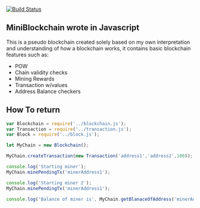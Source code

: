 [![Build Status](https://travis-ci.org/acrylix/MiniBlockchain.svg?branch=master)](https://travis-ci.org/acrylix/MiniBlockchain)

## MiniBlockchain wrote in Javascript

This is a pseudo blockchain created solely based on my own interpretation and understanding of how a blockchain works, it contains basic blockchain features such as:

- POW
- Chain validity checks
- Mining Rewards
- Transaction w/values
- Address Balance checkers

## How To return

```javascript
var Blockchain = require('../blockchain.js');
var Transaction = require('../transaction.js');
var Block = require('../block.js');

let MyChain = new Blockchain();

MyChain.createTransaction(new Transaction('address1','address2',100));

console.log('Starting miner');
MyChain.minePendingTx('minerAddress1');

console.log('Starting miner 2');
MyChain.minePendingTx('minerAddress1');

console.log('Balance of miner is', MyChain.getBlanaceOfAddress('minerAddress1'));

```
